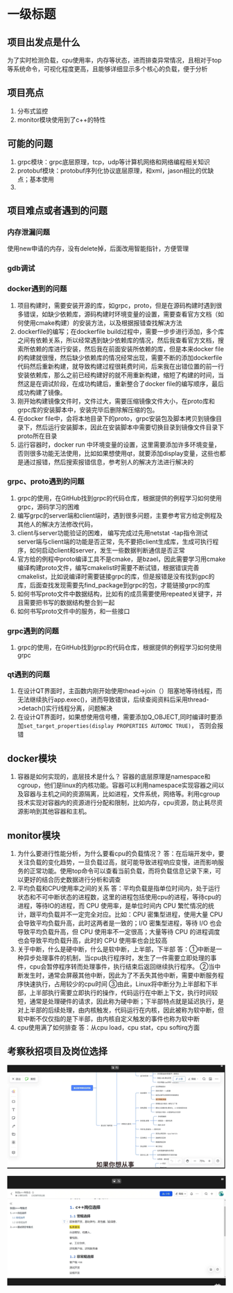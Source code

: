 # 一级标题

## 项目出发点是什么

为了实时检测负载，cpu使用率，内存等状态，进而排查异常情况，且相对于top等系统命令，可视化程度更高，且能够详细显示多个核心的负载，便于分析

## 项目亮点

1. 分布式监控
2. monitor模块使用到了c++的特性

## 可能的问题

1. grpc模块：grpc底层原理，tcp，udp等计算机网络和网络编程相关知识
2. protobuf模块：protobuf序列化协议底层原理，和xml，jason相比的优缺点；基本使用
3.

## 项目难点或者遇到的问题

### 内存泄漏问题

使用new申请的内存，没有delete掉，后面改用智能指针，方便管理

### gdb调试 

### docker遇到的问题

1. 项目构建时，需要安装开源的库，如grpc，proto，但是在源码构建时遇到很多错误，如缺少依赖库，源码构建时环境变量的设置，需要查看官方文档（如何使用cmake构建）的安装方法，以及根据报错查找解决方法
2. dockerfile的编写；在dockerfile build过程中，需要一步步进行添加，多个库之间有依赖关系，所以经常遇到缺少依赖库的情况，然后我查看官方文档，搜索所依赖的库进行安装，然后我在前面安装所依赖的库，但是本来docker file的构建就很慢，然后缺少依赖库的情况经常出现，需要不断的添加dockerfile代码然后重新构建，就导致构建过程很耗费时间，后来我在出错位置的前一行安装依赖库，那么之前已经构建好的就不用重新构建，缩短了构建的时间，当然这是在调试阶段，在成功构建后，重新整合了docker file的编写顺序，最后成功构建了镜像。
3. 刚开始构建镜像文件时，文件过大，需要压缩镜像文件大小，在proto库和grpc库的安装脚本中，安装完毕后删除解压缩的包。
4. 在docker file中，会将本地目录下的proto，grpc安装包及脚本拷贝到镜像目录下，然后运行安装脚本，因此在安装脚本中需要切换目录到镜像文件目录下proto所在目录
5. 运行容器时，docker run 中环境变量的设置，这里需要添加许多环境变量，否则很多功能无法使用，比如如果想使用qt，就要添加display变量，这些也都是通过报错，然后搜索报错信息，参考别人的解决方法进行解决的

### grpc、proto遇到的问题

1. grpc的使用，在GitHub找到grpc的代码仓库，根据提供的例程学习如何使用grpc，源码学习的困难
2. 编写grpc的server端和client端时，遇到很多问题，主要参考官方给定例程及其他人的解决方法修改代码，
3. client与server功能验证的困难， 编写完成过先用netstat -tap指令测试server端与client端的功能是否正常，先不要把client生成库，生成可执行程序，如何启动client和server，发生一些数据判断通信是否正常
4. 官方给的例程中proto编译工具不是cmake，是bzael，因此需要学习用cmake编译构建proto文件，编写cmakelist时需要不断试错，根据错误完善cmakelist，比如说编译时需要链接grpc的库，但是报错是没有找到gpc的库，后面查找发现需要先find_package到grpc的包，才能链接grpc的库
5. 如何书写proto文件中数据结构，比如有的成员需要使用repeated关键字，并且需要把书写的数据结构整合到一起
6. 如何书写proto文件中的服务，和一些接口

### grpc遇到的问题

1. grpc的使用，在GitHub找到grpc的代码仓库，根据提供的例程学习如何使用grpc

### qt遇到的问题

1. 在设计QT界面时，主函数内刚开始使用thead->join（）阻塞地等待线程，而无法继续执行app.exec()，进而导致错误，后续查阅资料后采用thread->detach()实行线程分离，问题解决
2. 在设计QT界面时，如果想使用信号槽，需要添加Q_OBJECT,同时编译时要添加`set_target_properties(display PROPERTIES AUTOMOC TRUE)`， 否则会报错

## docker模块

1. 容器是如何实现的，底层技术是什么？
   容器的底层原理是namespace和cgroup，他们是linux的内核功能。容器可以利用namespace实现容器之间以及容器与主机之间的资源隔离，比如进程，文件系统，网络等。利用cgroup技术实现对容器内的资源进行分配和限制，比如内存，cpu资源，防止耗尽资源影响到其他容器和主机。

## monitor模块

1. 为什么要进行性能分析，为什么要看cpu的负载情况？
   答：在后端开发中，要关注负载的变化趋势，一旦负载过高，就可能导致进程响应变慢，进而影响服务的正常功能。使用top命令可以查看当前负载，而将负载信息记录下来，可以更好的结合历史数据进行分析和调查
2. 平均负载和CPU使用率之间的关系
   答：平均负载是指单位时间内，处于运行状态和不可中断状态的进程数，这里的进程包括使用cpu的进程，等待cpu的进程，等待IO的进程，而 CPU 使用率，是单位时间内 CPU 繁忙情况的统计，跟平均负载并不一定完全对应。比如：CPU 密集型进程，使用大量 CPU 会导致平均负载升高，此时这两者是一致的；I/O 密集型进程，等待 I/O 也会导致平均负载升高，但 CPU 使用率不一定很高；大量等待 CPU 的进程调度也会导致平均负载升高，此时的 CPU 使用率也会比较高
3. 关于中断，什么是硬中断，什么是软中断，上半部，下半部
   答：①中断是一种异步处理事件的机制，当cpu执行程序时，发生了一件需要立即处理的事件，cpu会暂停程序转而处理事件，执行结束后返回继续执行程序。
   ②当中断发生时，通常会屏蔽其他中断，因此为了不丢失其他中断，需要中断服务程序快速执行，占用较少的cpu时间
   ③由此，Linux将中断分为上半部和下半部，上半部执行需要立即执行的操作，代码运行在中断上下文，执行时间较短，通常是处理硬件的请求，因此称为硬中断；下半部特点就是延迟执行，是对上半部的后续处理，由内核触发，代码运行在内核，因此被称为软中断，但软中断不仅仅指的是下半部，由内核自定义触发的事件也称为软中断
4. cpu使用满了如何排查
   答：从cpu load，cpu stat，cpu softirq方面

## 考察秋招项目及岗位选择

![1717423328618](images/note/1717423328618.png)

![1717507223480](images/note/1717507223480.png)
